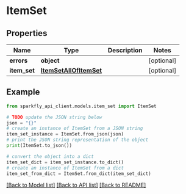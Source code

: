# ItemSet


## Properties

Name | Type | Description | Notes
------------ | ------------- | ------------- | -------------
**errors** | **object** |  | [optional] 
**item_set** | [**ItemSetAllOfItemSet**](ItemSetAllOfItemSet.md) |  | [optional] 

## Example

```python
from sparkfly_api_client.models.item_set import ItemSet

# TODO update the JSON string below
json = "{}"
# create an instance of ItemSet from a JSON string
item_set_instance = ItemSet.from_json(json)
# print the JSON string representation of the object
print(ItemSet.to_json())

# convert the object into a dict
item_set_dict = item_set_instance.to_dict()
# create an instance of ItemSet from a dict
item_set_from_dict = ItemSet.from_dict(item_set_dict)
```
[[Back to Model list]](../README.md#documentation-for-models) [[Back to API list]](../README.md#documentation-for-api-endpoints) [[Back to README]](../README.md)


